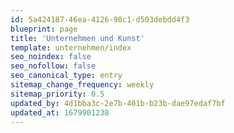 ```yaml
---
id: 5a424187-46ea-4126-98c1-d503debdd4f3
blueprint: page
title: 'Unternehmen und Kunst'
template: unternehmen/index
seo_noindex: false
seo_nofollow: false
seo_canonical_type: entry
sitemap_change_frequency: weekly
sitemap_priority: 0.5
updated_by: 4d1bba3c-2e7b-401b-b23b-dae97edaf7bf
updated_at: 1679901238
---
```

